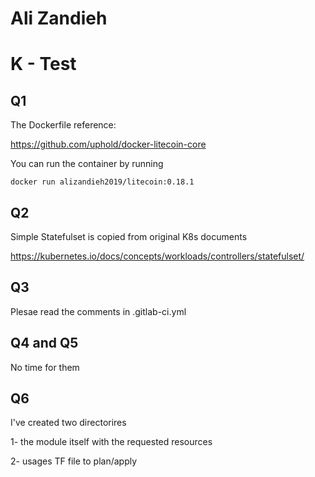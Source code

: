 # Ali Zandieh 
# K - Test

## Q1

The Dockerfile reference:

https://github.com/uphold/docker-litecoin-core

You can run the container by running 
```
docker run alizandieh2019/litecoin:0.18.1
```

## Q2

Simple Statefulset is copied from original K8s documents 

https://kubernetes.io/docs/concepts/workloads/controllers/statefulset/

## Q3

Plesae read the comments in .gitlab-ci.yml

## Q4 and Q5 

No time for them 

## Q6

I've created two directorires 

1- the module itself with the requested resources 

2- usages TF file to plan/apply 


